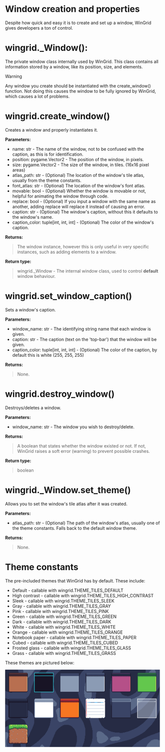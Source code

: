 # Window creation and properties

Despite how quick and easy it is to create and set up a window, WinGrid gives developers a ton of control.

# wingrid._Window():

The private window class internally used by WinGrid. This class contains all information stored by a window, like its position, size, and elements.

> [!Warning]
> Any window you create should be instantiated with the create_window() function. Not doing this causes the window to be fully ignored by WinGrid, which causes a lot of problems.

# wingrid.create_window()

Creates a window and properly instantiates it.

**Parameters:**

- name: str - The name of the window, not to be confused with the caption, as this is for identification.
- position: pygame.Vector2 - The position of the window, in pixels.
- size: pygame.Vector2 - The size of the window, in tiles. (16x16 pixel areas)
- atlas_path: str - (Optional) The location of the window's tile atlas, usually from the theme constants.
- font_atlas: str - (Optional) The location of the window's font atlas.
- movable: bool - (Optional) Whether the window is movable or not, helpful for animating the window through code.
- replace: bool - (Optional) If you input a window with the same name as another, adding replace will replace it instead of causing an error.
- caption: str - (Optional) The window's caption, without this it defaults to the window's name.
- caption_color: tuple[int, int, int] - (Optional) The color of the window's caption.

**Returns:**

>The window instance, however this is only useful in very specific instances, such as adding elements to a window.
	
**Return type:**

>wingrid._Window - The internal window class, used to control **default** window behaviour.

# wingrid.set_window_caption()

Sets a window's caption.

**Parameters:**

- window_name: str - The identifying string name that each window is given.
- caption: str - The caption (text on the 'top-bar') that the window will be given.
- caption_color: tuple[int, int, int] - (Optional) The color of the caption, by default this is white (255, 255, 255)

**Returns:**

>None.

# wingrid.destroy_window()

Destroys/deletes a window.

**Parameters:**

- window_name: str - The window you wish to destroy/delete.

**Returns:**

>A boolean that states whether the window existed or not. If not, WinGrid raises a soft error (warning) to prevent possible crashes.
	
**Return type:**

>boolean

# wingrid._Window.set_theme()

Allows you to set the window's tile atlas after it was created.

**Parameters:**

- atlas_path: str - (Optional) The path of the window's atlas, usually one of the theme constants. Falls back to the default window theme.

**Returns:**

>None.
	
# Theme constants
The pre-included themes that WinGrid has by default. These include:
- Default - callable with wingrid.THEME_TILES_DEFAULT
- High contrast - callable with wingrid.THEME_TILES_HIGH_CONTRAST
- Sleek - callable with wingrid.THEME_TILES_SLEEK
- Gray - callable with wingrid.THEME_TILES_GRAY
- Pink - callable with wingrid.THEME_TILES_PINK
- Green - callable with wingrid.THEME_TILES_GREEN
- Dark - callable with wingrid.THEME_TILES_DARK
- White - callable with wingrid.THEME_TILES_WHITE
- Orange - callable with wingrid.THEME_TILES_ORANGE
- Notebook paper - callable with wingrid.THEME_TILES_PAPER
- Cubed - callable with wingrid.THEME_TILES_CUBED
- Frosted glass - callable with wingrid.THEME_TILES_GLASS
- Grass - callable with wingrid.THEME_TILES_GRASS

These themes are pictured below:

![The WinGrid themes](/images/docs/themes.png)